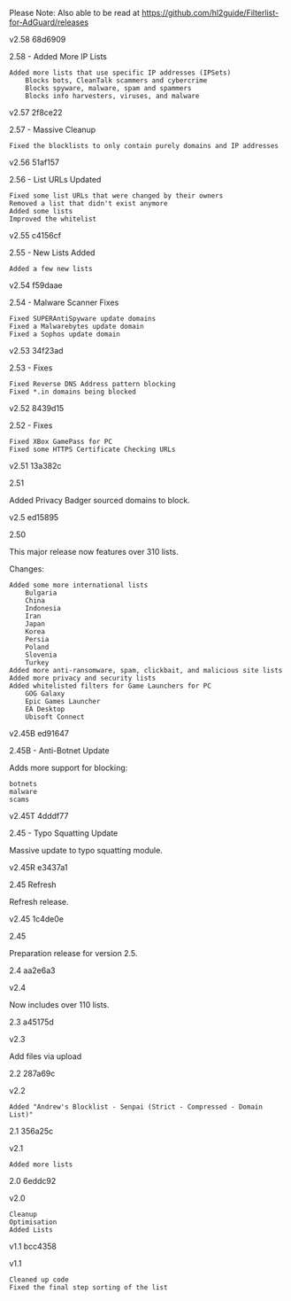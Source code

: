 Please Note: Also able to be read at https://github.com/hl2guide/Filterlist-for-AdGuard/releases

v2.58
68d6909

2.58 - Added More IP Lists

    Added more lists that use specific IP addresses (IPSets)
        Blocks bots, CleanTalk scammers and cybercrime
        Blocks spyware, malware, spam and spammers
        Blocks info harvesters, viruses, and malware

v2.57
2f8ce22

2.57 - Massive Cleanup

    Fixed the blocklists to only contain purely domains and IP addresses

v2.56
51af157

2.56 - List URLs Updated

    Fixed some list URLs that were changed by their owners
    Removed a list that didn't exist anymore
    Added some lists
    Improved the whitelist

v2.55
c4156cf

2.55 - New Lists Added

    Added a few new lists

v2.54
f59daae

2.54 - Malware Scanner Fixes

    Fixed SUPERAntiSpyware update domains
    Fixed a Malwarebytes update domain
    Fixed a Sophos update domain

v2.53
34f23ad

2.53 - Fixes

    Fixed Reverse DNS Address pattern blocking
    Fixed *.in domains being blocked

v2.52
8439d15

2.52 - Fixes

    Fixed XBox GamePass for PC
    Fixed some HTTPS Certificate Checking URLs

v2.51
13a382c

2.51

Added Privacy Badger sourced domains to block.

v2.5
ed15895

2.50

This major release now features over 310 lists.

Changes:

    Added some more international lists
        Bulgaria
        China
        Indonesia
        Iran
        Japan
        Korea
        Persia
        Poland
        Slovenia
        Turkey
    Added more anti-ransomware, spam, clickbait, and malicious site lists
    Added more privacy and security lists
    Added whitelisted filters for Game Launchers for PC
        GOG Galaxy
        Epic Games Launcher
        EA Desktop
        Ubisoft Connect

v2.45B
ed91647

2.45B - Anti-Botnet Update

Adds more support for blocking:

    botnets
    malware
    scams

v2.45T
4dddf77

2.45 - Typo Squatting Update

Massive update to typo squatting module.

v2.45R
e3437a1

2.45 Refresh

Refresh release.

v2.45
1c4de0e

2.45

Preparation release for version 2.5.

2.4
aa2e6a3

v2.4

Now includes over 110 lists.

2.3
a45175d

v2.3

Add files via upload

2.2
287a69c

v2.2

    Added "Andrew's Blocklist - Senpai (Strict - Compressed - Domain List)"

2.1
356a25c

v2.1

    Added more lists

2.0
6eddc92

v2.0

    Cleanup
    Optimisation
    Added Lists

v1.1
bcc4358

v1.1

    Cleaned up code
    Fixed the final step sorting of the list
